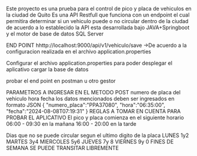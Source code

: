 Este proyecto es una prueba para  el control de pico y placa de vehiculos en la ciudad de Quito
Es una API Restfull que funciona con un endpoint el cual permitira determinar si un vehiculo puede o no circular dentro de la ciudad de acuerdo a lo establecido
la API esta desarrollada bajo JAVA+Springboot y el motor de base de datos SQL Server

END POINT
hhttp://localhost:9000/api/v1/vehiculo/save ->De acuerdo a la configuracion realizada en el archivo application.properties

Configurar el archivo application.properties para poder desplegar el aplicativo
cargar la base de datos 

probar el end point en postman u otro gestor

PARAMETROS A INGRESAR EN EL METODO POST
numero de placa del vehiculo
hora
fecha
los datos mencionados deben ser ingresados en formato JSON
{
  "numero_placa":"PPA37080",
  "hora":"06:35:00",
  "fecha":"2024-08-08T07:19:31"
}
REGLAS A TOMAR EN CUENTA PARA PROBAR EL APLICATIVO
El pico y placa comienza en el siguiente horario
06:00 - 09:30  en la mañana 
16:00 - 20:00  en la tarde

Dias que no se puede circular segun el ultimo digito de la placa
LUNES 1y2
MARTES 3y4
MIERCOLES 5y6
JUEVES 7y 8
VIERNES 9y 0
FINES DE SEMANA SE PUEDE TRANSITAR LIBREMENTE
